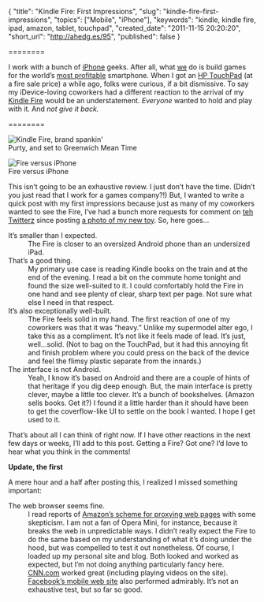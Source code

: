 {
  "title": "Kindle Fire: First Impressions",
  "slug": "kindle-fire-first-impressions",
  "topics": ["Mobile", "iPhone"],
  "keywords": "kindle, kindle fire, ipad, amazon, tablet, touchpad",
  "created_date": "2011-11-15 20:20:20",
  "short_url": "http://ahedg.es/95",
  "published": false
}

========

I work with a bunch of <a href="http://www.apple.com/iphone/">iPhone</a> geeks. After all, what <a href="http://tapulous.com">we</a> do is build games for the world&#8217;s <a href="http://www.macrumors.com/2011/11/15/android-tops-50-share-of-smartphone-sales-but-apple-still-dominating-profits/">most profitable</a> smartphone. When I got an <a href="http://kb.hpwebos.com/wps/portal/kb2/na/touchpad/touchpad/wifi/home/page_en.html">HP TouchPad</a> (at a fire sale price) a while ago, folks were curious, if a bit dismissive. To say my iDevice-loving coworkers had a different reaction to the arrival of my <a href="http://www.amazon.com/Kindle-Fire-Amazon-Tablet/dp/B0051VVOB2">Kindle Fire</a> would be an understatement. <em>Everyone</em> wanted to hold and play with it. And <em>not give it back.</em>

========

<div class="photo-right">
	<p>
		<img src="https://instagram.fsnc1-1.fna.fbcdn.net/vp/6d7a804af1be5a26a679392374834041/5B12C630/t51.2885-15/e15/11189139_1569410433347389_781101312_n.jpg" alt="Kindle Fire, brand spankin'"><br>
		Purty, and set to Greenwich Mean Time
	</p>
	<p>
		<img src="https://instagram.fsnc1-1.fna.fbcdn.net/vp/19a4d3646a85c265c851d113d2d81caf/5B05C8C8/t51.2885-15/e15/11176651_875673659179176_469580911_n.jpg" alt="Fire versus iPhone"><br>
		Fire versus iPhone
	</p>
</div>
<p>This isn&#8217;t going to be an exhaustive review. I just don&#8217;t have the time. (Didn&#8217;t you just read that I work for a games company?!) But, I wanted to write a quick post with my first impressions because just as many of my coworkers wanted to see the Fire, I&#8217;ve had a bunch more requests for comment on <a href="http://twitter.com/segdeha">teh Twitterz</a> since posting <a href="https://www.instagram.com/p/UVnEjm81Lg1uhpXpVS5mKbg7WzMx4rj00/">a photo of my new toy</a>. So, here goes&#8230;</p>
<dl>
<dt>It&#8217;s smaller than I expected.</dt>
<dd>The Fire is closer to an oversized Android phone than an undersized iPad.</dd>
<dt>That&#8217;s a good thing.</dt>
<dd>My primary use case is reading Kindle books on the train and at the end of the evening. I read a bit on the commute home tonight and found the size well-suited to it. I could comfortably hold the Fire in one hand and see plenty of clear, sharp text per page. Not sure what else I need in that respect.</dd>
<dt>It&#8217;s also exceptionally well-built.</dt>
<dd>The Fire feels solid in my hand. The first reaction of one of my coworkers was that it was &#8220;heavy.&#8221; Unlike my supermodel alter ego, I take this as a compliment. It&#8217;s not like it feels made of lead. It&#8217;s just, well&#8230;solid. (Not to bag on the TouchPad, but it had this annoying fit and finish problem where you could press on the back of the device and feel the flimsy plastic separate from the innards.)</dd>
<dt>The interface is not Android.</dt>
<dd>Yeah, I know it&#8217;s based on Android and there are a couple of hints of that heritage if you dig deep enough. But, the main interface is pretty clever, maybe a little too clever. It&#8217;s a bunch of bookshelves. (Amazon sells books. Get it?) I found it a little harder than it should have been to get the coverflow-like UI to settle on the book I wanted. I hope I get used to it.</dd>
</dl>
<p>That&#8217;s about all I can think of right now. If I have other reactions in the next few days or weeks, I&#8217;ll add to this post. Getting a Fire? Got one? I&#8217;d love to hear what you think in the comments!</p>
<p><strong>Update, the first</strong></p>
<p>A mere hour and a half after posting this, I realized I missed something important:</p>
<dl>
<dt>The web browser seems fine.</dt>
<dd>I read reports of <a href="http://www.zdnet.com/blog/networking/amazons-kindle-fire-silk-browser-has-serious-security-concerns/1516">Amazon&#8217;s scheme for proxying web pages</a> with some skepticism. I am not a fan of Opera Mini, for instance, because it breaks the web in unpredictable ways. I didn&#8217;t really expect the Fire to do the same based on my understanding of what it&#8217;s doing under the hood, but was compelled to test it out nonetheless. Of course, I loaded up my personal site and blog. Both looked and worked as expected, but I&#8217;m not doing anything particularly fancy here. <a href="http://cnn.com">CNN.com</a> worked great (including playing videos on the site). <a href="http://m.facebook.com">Facebook&#8217;s mobile web site</a> also performed admirably. It&#8217;s not an exhaustive test, but so far so good.</dd>
</dl>
